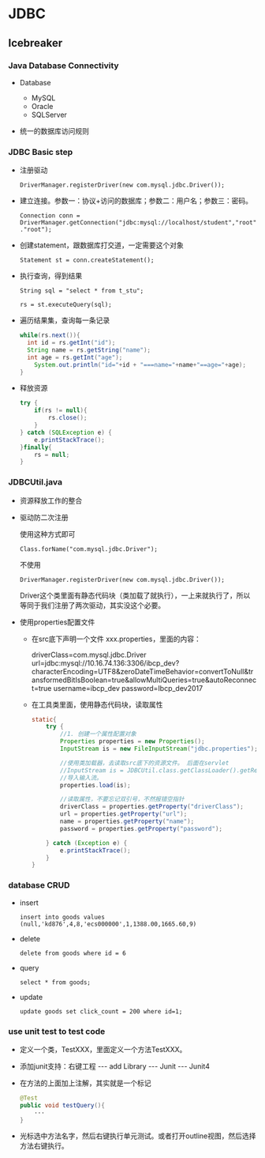 # JDBC

## Icebreaker

### Java Database Connectivity

+ Database
  - MySQL
  - Oracle
  - SQLServer

+ 统一的数据库访问规则

### JDBC Basic step

+ 注册驱动

  `DriverManager.registerDriver(new com.mysql.jdbc.Driver());`

+ 建立连接。参数一：协议+访问的数据库；参数二：用户名；参数三：密码。

  `Connection conn = DriverManager.getConnection("jdbc:mysql://localhost/student","root"."root");`

+ 创建statement，跟数据库打交道，一定需要这个对象

  `Statement st = conn.createStatement();`

+ 执行查询，得到结果

  `String sql = "select * from t_stu";`

  `rs = st.executeQuery(sql);`

+ 遍历结果集，查询每一条记录

  ```java
  while(rs.next()){
  	int id = rs.getInt("id");
  	String name = rs.getString("name");
  	int age = rs.getInt("age");
      System.out.println("id="+id + "===name="+name+"==age="+age);			
  }
  ```

+ 释放资源

  ```java
  try {
      if(rs != null){
          rs.close();
      }
  } catch (SQLException e) {
      e.printStackTrace();
  }finally{
      rs = null;
  }
  ```

### JDBCUtil.java

+ 资源释放工作的整合

+ 驱动防二次注册

  使用这种方式即可

  `Class.forName("com.mysql.jdbc.Driver");`

  不使用

  `DriverManager.registerDriver(new com.mysql.jdbc.Driver());`

  Driver这个类里面有静态代码块（类加载了就执行），一上来就执行了，所以等同于我们注册了两次驱动，其实没这个必要。

+ 使用properties配置文件

  + 在src底下声明一个文件 xxx.properties，里面的内容：

    driverClass=com.mysql.jdbc.Driver
    url=jdbc:mysql://10.16.74.136:3306/ibcp_dev?characterEncoding=UTF8&zeroDateTimeBehavior=convertToNull&transformedBitIsBoolean=true&allowMultiQueries=true&autoReconnect=true
    username=ibcp_dev
    password=Ibcp_dev2017

  + 在工具类里面，使用静态代码块，读取属性

    ```java
    static{
        try {
            //1. 创建一个属性配置对象
            Properties properties = new Properties();
            InputStream is = new FileInputStream("jdbc.properties");//对应文件位于工程根目录
    
            //使用类加载器，去读取src底下的资源文件。 后面在servlet
            //InputStream is = JDBCUtil.class.getClassLoader().getResourceAsStream("jdbc.properties");//对应文件位于src目录下
            //导入输入流。
            properties.load(is);
    
            //读取属性，不要忘记双引号，不然报错空指针
            driverClass = properties.getProperty("driverClass");
            url = properties.getProperty("url");
            name = properties.getProperty("name");
            password = properties.getProperty("password");
    
        } catch (Exception e) {
            e.printStackTrace();
        }
    }
    ```

### database CRUD

+ insert

  `insert into goods values (null,'kd876',4,8,'ecs000000',1,1388.00,1665.60,9)`

+ delete

  `delete from goods where id = 6`

+ query

  `select * from goods;`

+ update

  `update goods set click_count = 200 where id=1; `

### use unit test to test code

+ 定义一个类，TestXXX，里面定义一个方法TestXXX。

+ 添加junit支持：右键工程 --- add Library --- Junit --- Junit4

+ 在方法的上面加上注解，其实就是一个标记

  ```java
  @Test
  public void testQuery(){
      ···
  }
  ```

+ 光标选中方法名字，然后右键执行单元测试。或者打开outline视图，然后选择方法右键执行。